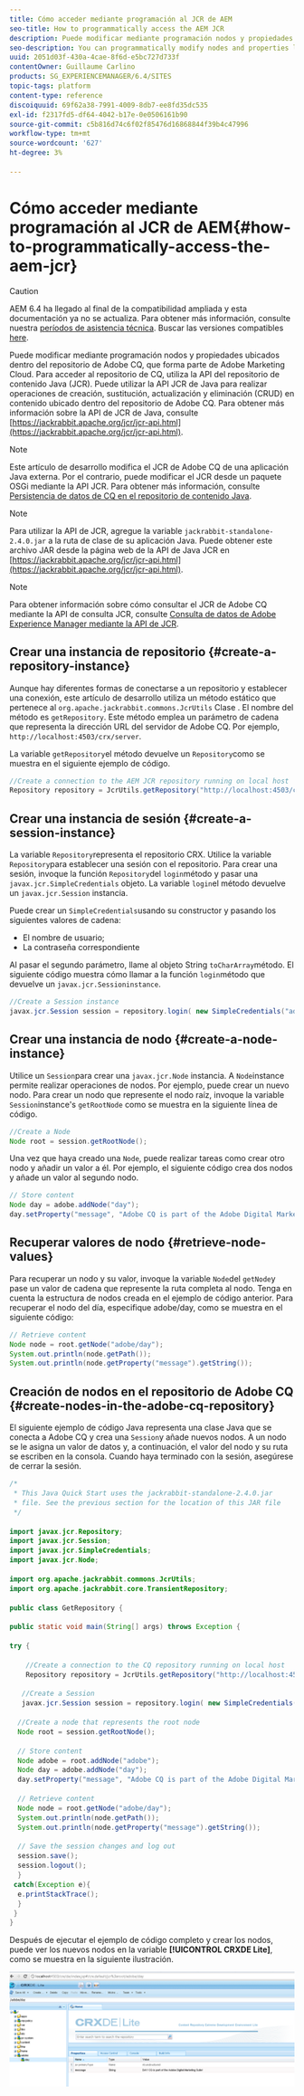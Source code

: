 ```yaml
---
title: Cómo acceder mediante programación al JCR de AEM
seo-title: How to programmatically access the AEM JCR
description: Puede modificar mediante programación nodos y propiedades ubicados dentro del repositorio de AEM, que forma parte de Adobe Marketing Cloud
seo-description: You can programmatically modify nodes and properties located within the AEM repository, which is part of the Adobe Marketing Cloud
uuid: 2051d03f-430a-4cae-8f6d-e5bc727d733f
contentOwner: Guillaume Carlino
products: SG_EXPERIENCEMANAGER/6.4/SITES
topic-tags: platform
content-type: reference
discoiquuid: 69f62a38-7991-4009-8db7-ee8fd35dc535
exl-id: f2317fd5-df64-4042-b17e-0e0506161b90
source-git-commit: c5b816d74c6f02f85476d16868844f39b4c47996
workflow-type: tm+mt
source-wordcount: '627'
ht-degree: 3%

---
```


# Cómo acceder mediante programación al JCR de AEM{#how-to-programmatically-access-the-aem-jcr}

>[!CAUTION]
>
>AEM 6.4 ha llegado al final de la compatibilidad ampliada y esta documentación ya no se actualiza. Para obtener más información, consulte nuestra [períodos de asistencia técnica](https://helpx.adobe.com/es/support/programs/eol-matrix.html). Buscar las versiones compatibles [here](https://experienceleague.adobe.com/docs/).

Puede modificar mediante programación nodos y propiedades ubicados dentro del repositorio de Adobe CQ, que forma parte de Adobe Marketing Cloud. Para acceder al repositorio de CQ, utiliza la API del repositorio de contenido Java (JCR). Puede utilizar la API JCR de Java para realizar operaciones de creación, sustitución, actualización y eliminación (CRUD) en contenido ubicado dentro del repositorio de Adobe CQ. Para obtener más información sobre la API de JCR de Java, consulte [https://jackrabbit.apache.org/jcr/jcr-api.html](https://jackrabbit.apache.org/jcr/jcr-api.html).

>[!NOTE]
>
>Este artículo de desarrollo modifica el JCR de Adobe CQ de una aplicación Java externa. Por el contrario, puede modificar el JCR desde un paquete OSGi mediante la API JCR. Para obtener más información, consulte [Persistencia de datos de CQ en el repositorio de contenido Java](https://helpx.adobe.com/experience-manager/using/persisting-cq-data-java-content1.html).

>[!NOTE]
>
>Para utilizar la API de JCR, agregue la variable `jackrabbit-standalone-2.4.0.jar` a la ruta de clase de su aplicación Java. Puede obtener este archivo JAR desde la página web de la API de Java JCR en [https://jackrabbit.apache.org/jcr/jcr-api.html](https://jackrabbit.apache.org/jcr/jcr-api.html).

>[!NOTE]
>
>Para obtener información sobre cómo consultar el JCR de Adobe CQ mediante la API de consulta JCR, consulte [Consulta de datos de Adobe Experience Manager mediante la API de JCR](https://helpx.adobe.com/experience-manager/using/querying-experience-manager-data-using1.html).

## Crear una instancia de repositorio {#create-a-repository-instance}

Aunque hay diferentes formas de conectarse a un repositorio y establecer una conexión, este artículo de desarrollo utiliza un método estático que pertenece al `org.apache.jackrabbit.commons.JcrUtils` Clase . El nombre del método es `getRepository`. Este método emplea un parámetro de cadena que representa la dirección URL del servidor de Adobe CQ. Por ejemplo, `http://localhost:4503/crx/server`.

La variable `getRepository`el método devuelve un `Repository`como se muestra en el siguiente ejemplo de código.

```java
//Create a connection to the AEM JCR repository running on local host
Repository repository = JcrUtils.getRepository("http://localhost:4503/crx/server");
```

## Crear una instancia de sesión {#create-a-session-instance}

La variable `Repository`representa el repositorio CRX. Utilice la variable `Repository`para establecer una sesión con el repositorio. Para crear una sesión, invoque la función `Repository`del `login`método y pasar una `javax.jcr.SimpleCredentials` objeto. La variable `login`el método devuelve un `javax.jcr.Session` instancia.

Puede crear un `SimpleCredentials`usando su constructor y pasando los siguientes valores de cadena:

* El nombre de usuario;
* La contraseña correspondiente

Al pasar el segundo parámetro, llame al objeto String `toCharArray`método. El siguiente código muestra cómo llamar a la función `login`método que devuelve un `javax.jcr.Sessioninstance`.

```java
//Create a Session instance
javax.jcr.Session session = repository.login( new SimpleCredentials("admin", "admin".toCharArray()));
```

## Crear una instancia de nodo {#create-a-node-instance}

Utilice un `Session`para crear una `javax.jcr.Node` instancia. A `Node`instance permite realizar operaciones de nodos. Por ejemplo, puede crear un nuevo nodo. Para crear un nodo que represente el nodo raíz, invoque la variable `Session`instance&#39;s `getRootNode` como se muestra en la siguiente línea de código.

```java
//Create a Node
Node root = session.getRootNode();
```

Una vez que haya creado una `Node`, puede realizar tareas como crear otro nodo y añadir un valor a él. Por ejemplo, el siguiente código crea dos nodos y añade un valor al segundo nodo.

```java
// Store content 
Node day = adobe.addNode("day");
day.setProperty("message", "Adobe CQ is part of the Adobe Digital Marketing Suite!");
```

## Recuperar valores de nodo {#retrieve-node-values}

Para recuperar un nodo y su valor, invoque la variable `Node`del `getNode`y pase un valor de cadena que represente la ruta completa al nodo. Tenga en cuenta la estructura de nodos creada en el ejemplo de código anterior. Para recuperar el nodo del día, especifique adobe/day, como se muestra en el siguiente código:

```java
// Retrieve content
Node node = root.getNode("adobe/day");
System.out.println(node.getPath());
System.out.println(node.getProperty("message").getString());
```

## Creación de nodos en el repositorio de Adobe CQ {#create-nodes-in-the-adobe-cq-repository}

El siguiente ejemplo de código Java representa una clase Java que se conecta a Adobe CQ y crea una `Session`y añade nuevos nodos. A un nodo se le asigna un valor de datos y, a continuación, el valor del nodo y su ruta se escriben en la consola. Cuando haya terminado con la sesión, asegúrese de cerrar la sesión.

```java
/*
 * This Java Quick Start uses the jackrabbit-standalone-2.4.0.jar
 * file. See the previous section for the location of this JAR file
 */
 
import javax.jcr.Repository; 
import javax.jcr.Session; 
import javax.jcr.SimpleCredentials; 
import javax.jcr.Node; 
 
import org.apache.jackrabbit.commons.JcrUtils;
import org.apache.jackrabbit.core.TransientRepository;

public class GetRepository {

public static void main(String[] args) throws Exception { 
 
try { 
 
    //Create a connection to the CQ repository running on local host 
    Repository repository = JcrUtils.getRepository("http://localhost:4503/crx/server");
   
   //Create a Session
   javax.jcr.Session session = repository.login( new SimpleCredentials("admin", "admin".toCharArray())); 
 
  //Create a node that represents the root node
  Node root = session.getRootNode(); 
 
  // Store content 
  Node adobe = root.addNode("adobe"); 
  Node day = adobe.addNode("day"); 
  day.setProperty("message", "Adobe CQ is part of the Adobe Digital Marketing Suite!");

  // Retrieve content 
  Node node = root.getNode("adobe/day"); 
  System.out.println(node.getPath()); 
  System.out.println(node.getProperty("message").getString()); 
 
  // Save the session changes and log out
  session.save(); 
  session.logout();
  }
 catch(Exception e){
  e.printStackTrace();
  }
 } 
}
```

Después de ejecutar el ejemplo de código completo y crear los nodos, puede ver los nuevos nodos en la variable **[!UICONTROL CRXDE Lite]**, como se muestra en la siguiente ilustración.

![chlimage_1-68](assets/chlimage_1-68.png)
